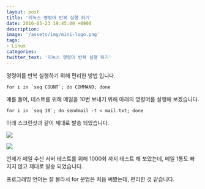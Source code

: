 ```yaml
---
layout: post
title: '리눅스 명령어 반복 실행 하기'
date: 2016-05-23 19:45:00 +0900
description:  
image: '/assets/img/mini-logo.png'
tags:
- Linux
categories:
twitter_text: '리눅스 명령어 반복 실행 하기'
---
```


명령어를 반복 실행하기 위해 편리한 방법 입니다.

```shell
for i in `seq COUNT`; do COMMAND; done
```

예를 들어, 테스트를 위해 메일을 10번 보내기 위해 아래의 명령어를 실행해 보겠습니다.

```shell
for i in `seq 10`; do sendmail -t < mail.txt; done
```

아래 스크린샷과 같이 제대로 발송 되었습니다.

<a href="http://minibrary.com/blogimg/img-2016-0523-002.png" data-lightbox="349"><img src="http://minibrary.com/blogimg/img-2016-0523-002.png"></a>

<a href="http://minibrary.com/blogimg/img-2016-0523-003.png" data-lightbox="349"><img src="http://minibrary.com/blogimg/img-2016-0523-003.png"></a>

언제가 메일 수신 서버 테스트를 위해 1000회 까지 테스트 해 보았는데, 메일 1통도 빠지지 않고 제대로 발송 되었습니다.

프로그래밍 언어는 잘 몰라서 for 문법은 처음 써봤는데, 편리한 것 같습니다.
